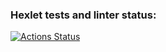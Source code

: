 ### Hexlet tests and linter status:
[![Actions Status](https://github.com/DmitriyKosnikov/rails-project-63/actions/workflows/hexlet-check.yml/badge.svg)](https://github.com/DmitriyKosnikov/rails-project-63/actions)
